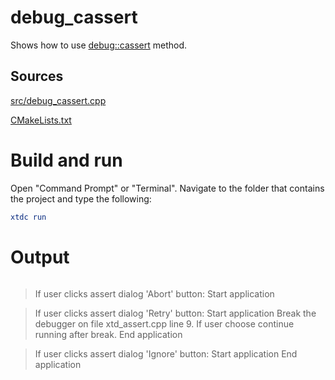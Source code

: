 # debug_cassert

Shows how to use [debug::cassert](../../../../src/xtd.core/include/xtd/diagnostics/debug.h) method.

## Sources

[src/debug_cassert.cpp](src/debug_cassert.cpp)

[CMakeLists.txt](CMakeLists.txt)

# Build and run

Open "Command Prompt" or "Terminal". Navigate to the folder that contains the project and type the following:

```cmake
xtdc run
```

# Output

```
```
> If user clicks assert dialog 'Abort' button:
Start application

> If user clicks assert dialog 'Retry' button:
Start application
> Break the debugger on file xtd_assert.cpp line 9.
> If user choose continue running after break.
End application

> If user clicks assert dialog 'Ignore' button:
Start application
End application
```

